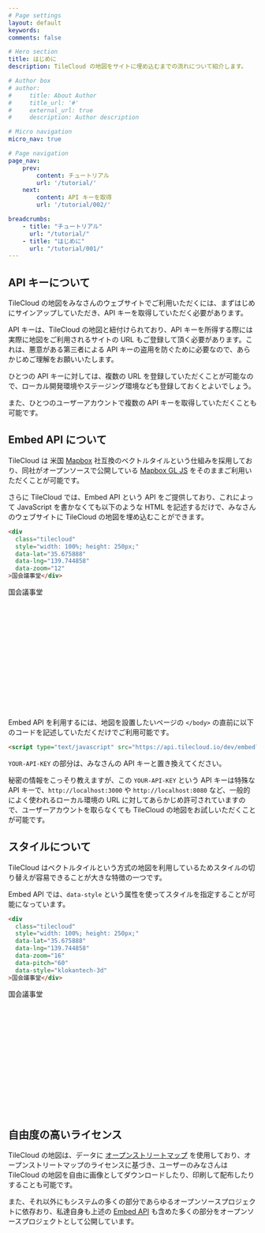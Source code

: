 ```yaml
---
# Page settings
layout: default
keywords:
comments: false

# Hero section
title: はじめに
description: TileCloud の地図をサイトに埋め込むまでの流れについて紹介します。

# Author box
# author:
#     title: About Author
#     title_url: '#'
#     external_url: true
#     description: Author description

# Micro navigation
micro_nav: true

# Page navigation
page_nav:
    prev:
        content: チュートリアル
        url: '/tutorial/'
    next:
        content: API キーを取得
        url: '/tutorial/002/'

breadcrumbs:
    - title: "チュートリアル"
      url: "/tutorial/"
    - title: "はじめに"
      url: "/tutorial/001/"
---
```


## API キーについて

TileCloud の地図をみなさんのウェブサイトでご利用いただくには、まずはじめにサインアップしていただき、API キーを取得していただく必要があります。

API キーは、TileCloud の地図と紐付けられており、API キーを所得する際には実際に地図をご利用されるサイトの URL もご登録して頂く必要があります。これは、悪意がある第三者による API キーの盗用を防ぐために必要なので、あらかじめご理解をお願いいたします。

ひとつの API キーに対しては、複数の URL を登録していただくことが可能なので、ローカル開発環境やステージング環境なども登録しておくとよいでしょう。

また、ひとつのユーザーアカウントで複数の API キーを取得していただくことも可能です。

## Embed API について

TileCloud は 米国 [Mapbox](https://www.mapbox.com/) 社互換のベクトルタイルという仕組みを採用しており、同社がオープンソースで公開している [Mapbox GL JS](https://docs.mapbox.com/mapbox-gl-js/api/) をそのままご利用いただくことが可能です。

さらに TileCloud では、Embed API という API をご提供しており、これによって JavaScript を書かなくても以下のような HTML を記述するだけで、みなさんのウェブサイトに TileCloud の地図を埋め込むことができます。

```html
<div
  class="tilecloud"
  style="width: 100%; height: 250px;"
  data-lat="35.675888"
  data-lng="139.744858"
  data-zoom="12"
>国会議事堂</div>
```

<div
  class="tilecloud"
  style="width: 100%; height: 250px;"
  data-lat="35.675888"
  data-lng="139.744858"
  data-zoom="12"
>国会議事堂</div>

Embed API を利用するには、地図を設置したいページの `</body>` の直前に以下のコードを記述していただくだけでご利用可能です。

```html
<script type="text/javascript" src="https://api.tilecloud.io/dev/embed?tilecloud-api-key=YOUR-API-KEY"></script>
```

`YOUR-API-KEY` の部分は、みなさんの API キーと置き換えてください。

秘密の情報をこっそり教えますが、この `YOUR-API-KEY` という API キーは特殊な API キーで、`http://localhost:3000` や `http://localhost:8080` など、一般的によく使われるローカル環境の URL に対してあらかじめ許可されていますので、ユーザーアカウントを取らなくても TileCloud の地図をお試しいただくことが可能です。

## スタイルについて

TileCloud はベクトルタイルという方式の地図を利用しているためスタイルの切り替えが容易できることが大きな特徴の一つです。

Embed API では、`data-style` という属性を使ってスタイルを指定することが可能になっています。

```html
<div
  class="tilecloud"
  style="width: 100%; height: 250px;"
  data-lat="35.675888"
  data-lng="139.744858"
  data-zoom="16"
  data-pitch="60"
  data-style="klokantech-3d"
>国会議事堂</div>
```

<div
  class="tilecloud"
  style="width: 100%; height: 250px;"
  data-lat="35.675888"
  data-lng="139.744858"
  data-zoom="16"
  data-pitch="60"
  data-style="klokantech-3d"
>国会議事堂</div>

## 自由度の高いライセンス

TileCloud の地図は、データに [オープンストリートマップ](https://www.openstreetmap.org/) を使用しており、オープンストリートマップのライセンスに基づき、ユーザーのみなさんは TileCloud の地図を自由に画像としてダウンロードしたり、印刷して配布したりすることも可能です。

また、それ以外にもシステムの多くの部分であらゆるオープンソースプロジェクトに依存おり、私達自身も上述の [Embed API](https://github.com/tilecloud/embed) も含めた多くの部分をオープンソースプロジェクトとして公開しています。